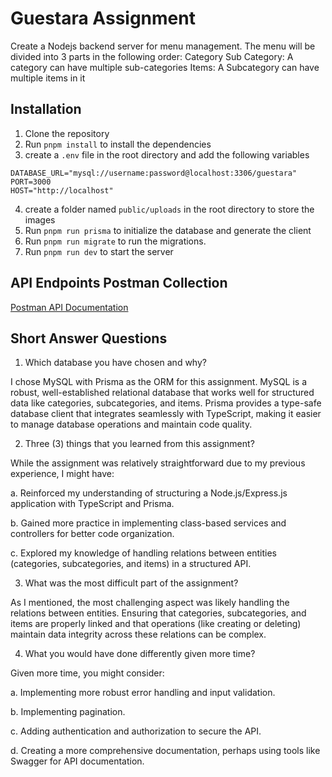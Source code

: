 # Guestara Assignment

Create a Nodejs backend server for menu management.
The menu will be divided into 3 parts in the following order:
Category
Sub Category: A category can have multiple sub-categories
Items: A Subcategory can have multiple items in it

## Installation

1. Clone the repository
2. Run `pnpm install` to install the dependencies
3. create a `.env` file in the root directory and add the following variables

```
DATABASE_URL="mysql://username:password@localhost:3306/guestara"
PORT=3000
HOST="http://localhost"
```

4. create a folder named `public/uploads` in the root directory to store the images
5. Run `pnpm run prisma` to initialize the database and generate the client
6. Run `pnpm run migrate` to run the migrations.
7. Run `pnpm run dev` to start the server

## API Endpoints Postman Collection

[Postman API Documentation](https://documenter.getpostman.com/view/30510479/2sA3s7iUQh)

## Short Answer Questions

1. Which database you have chosen and why?

I chose MySQL with Prisma as the ORM for this assignment. MySQL is a robust, well-established relational database that works well for structured data like categories, subcategories, and items. Prisma provides a type-safe database client that integrates seamlessly with TypeScript, making it easier to manage database operations and maintain code quality.

2. Three (3) things that you learned from this assignment?

While the assignment was relatively straightforward due to my previous experience, I might have:

a. Reinforced my understanding of structuring a Node.js/Express.js application with TypeScript and Prisma.

b. Gained more practice in implementing class-based services and controllers for better code organization.

c. Explored my knowledge of handling relations between entities (categories, subcategories, and items) in a structured API.

3. What was the most difficult part of the assignment?

As I mentioned, the most challenging aspect was likely handling the relations between entities. Ensuring that categories, subcategories, and items are properly linked and that operations (like creating or deleting) maintain data integrity across these relations can be complex.

4. What you would have done differently given more time?

Given more time, you might consider:

a. Implementing more robust error handling and input validation.

b. Implementing pagination.

c. Adding authentication and authorization to secure the API.

d. Creating a more comprehensive documentation, perhaps using tools like Swagger for API documentation.
